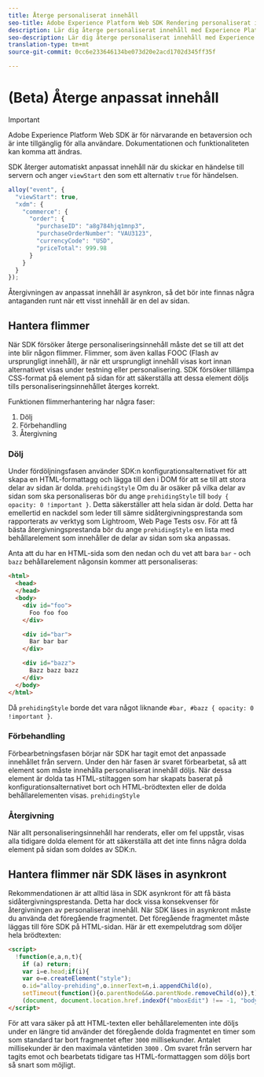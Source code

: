 ```yaml
---
title: Återge personaliserat innehåll
seo-title: Adobe Experience Platform Web SDK Rendering personaliserat innehåll
description: Lär dig återge personaliserat innehåll med Experience Platform Web SDK
seo-description: Lär dig återge personaliserat innehåll med Experience Platform Web SDK
translation-type: tm+mt
source-git-commit: 0cc6e233646134be073d20e2acd1702d345ff35f

---
```



# (Beta) Återge anpassat innehåll

>[!IMPORTANT]
>
>Adobe Experience Platform Web SDK är för närvarande en betaversion och är inte tillgänglig för alla användare. Dokumentationen och funktionaliteten kan komma att ändras.

SDK återger automatiskt anpassat innehåll när du skickar en händelse till servern och anger `viewStart` den som ett alternativ `true` för händelsen.

```javascript
alloy("event", {
  "viewStart": true,
  "xdm": {
    "commerce": {
      "order": {
        "purchaseID": "a8g784hjq1mnp3",
        "purchaseOrderNumber": "VAU3123",
        "currencyCode": "USD",
        "priceTotal": 999.98
      }
    }
  }
});
```

Återgivningen av anpassat innehåll är asynkron, så det bör inte finnas några antaganden runt när ett visst innehåll är en del av sidan.

## Hantera flimmer

När SDK försöker återge personaliseringsinnehåll måste det se till att det inte blir någon flimmer. Flimmer, som även kallas FOOC (Flash av ursprungligt innehåll), är när ett ursprungligt innehåll visas kort innan alternativet visas under testning eller personalisering. SDK försöker tillämpa CSS-format på element på sidan för att säkerställa att dessa element döljs tills personaliseringsinnehållet återges korrekt.

Funktionen flimmerhantering har några faser:

1. Dölj
1. Förbehandling
1. Återgivning

### Dölj

Under fördöljningsfasen använder SDK:n konfigurationsalternativet för att skapa en HTML-formattagg och lägga till den i DOM för att se till att stora delar av sidan är dolda. `prehidingStyle` Om du är osäker på vilka delar av sidan som ska personaliseras bör du ange `prehidingStyle` till `body { opacity: 0 !important }`. Detta säkerställer att hela sidan är dold. Detta har emellertid en nackdel som leder till sämre sidåtergivningsprestanda som rapporterats av verktyg som Lightroom, Web Page Tests osv. För att få bästa återgivningsprestanda bör du ange `prehidingStyle` en lista med behållarelement som innehåller de delar av sidan som ska anpassas.

Anta att du har en HTML-sida som den nedan och du vet att bara `bar` - och `bazz` behållarelement någonsin kommer att personaliseras:

```html
<html>
  <head>
  </head>
  <body>
    <div id="foo">
      Foo foo foo
    </div>

    <div id="bar">
      Bar bar bar
    </div>

    <div id="bazz">
      Bazz bazz bazz
    </div>
  </body>
</html>
```

Då `prehidingStyle` borde det vara något liknande `#bar, #bazz { opacity: 0 !important }`.

### Förbehandling

Förbearbetningsfasen börjar när SDK har tagit emot det anpassade innehållet från servern. Under den här fasen är svaret förbearbetat, så att element som måste innehålla personaliserat innehåll döljs. När dessa element är dolda tas HTML-stiltaggen som har skapats baserat på konfigurationsalternativet bort och HTML-brödtexten eller de dolda behållarelementen visas. `prehidingStyle`

### Återgivning

När allt personaliseringsinnehåll har renderats, eller om fel uppstår, visas alla tidigare dolda element för att säkerställa att det inte finns några dolda element på sidan som doldes av SDK:n.

## Hantera flimmer när SDK läses in asynkront

Rekommendationen är att alltid läsa in SDK asynkront för att få bästa sidåtergivningsprestanda. Detta har dock vissa konsekvenser för återgivningen av personaliserat innehåll. När SDK läses in asynkront måste du använda det föregående fragmentet. Det föregående fragmentet måste läggas till före SDK på HTML-sidan. Här är ett exempelutdrag som döljer hela brödtexten:

```html
<script>
  !function(e,a,n,t){
    if (a) return;
    var i=e.head;if(i){
    var o=e.createElement("style");
    o.id="alloy-prehiding",o.innerText=n,i.appendChild(o),
    setTimeout(function(){o.parentNode&&o.parentNode.removeChild(o)},t)}}
    (document, document.location.href.indexOf("mboxEdit") !== -1, "body { opacity: 0 !important }", 3000);
</script>
```

För att vara säker på att HTML-texten eller behållarelementen inte döljs under en längre tid använder det föregående dolda fragmentet en timer som som standard tar bort fragmentet efter `3000` millisekunder. Antalet millisekunder är den maximala väntetiden `3000` . Om svaret från servern har tagits emot och bearbetats tidigare tas HTML-formattaggen som döljs bort så snart som möjligt.
